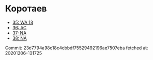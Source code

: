 # Коротаев
- [35: WA 18](35.md)
- [36: AC](36.md)
- [37: NA](37.md)
- [38: NA](38.md)

Commit: 23d7794a98c18c4cbbdf75529492196ae7507eba
 fetched at: 20201206-101725
